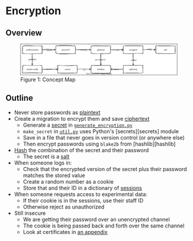# Encryption

<p id="terms"></p>

## Overview

<figure id="crypt-concept-map">
  <img src="crypt_concept_map.svg" alt="concept map of password encryption"/>
  <figcaption>Figure 1: Concept Map</figcaption>
</figure>

## Outline

-   Never store passwords as [plaintext](g:plaintext)
-   Create a migration to encrypt them and save [ciphertext](g:ciphertext)
    -   Generate a [secret](g:secret) in [`generate_encryption.py`](./generate_encryption.py)
    -   `make_secret` in [`util.py`](./util.py) uses Python's [secrets][secrets] module
    -   Save in a file that never goes in version control (or anywhere else)
    -   Then encrypt passwords using `blake2b` from [hashlib][hashlib]
-   [Hash](g:hashing) the combination of the secret and their password
    -   The secret is a [salt](g:salt)
-   When someone logs in:
    -   Check that the encrypted version of the secret plus their password matches the stored value
    -   Create a random number as a cookie
    -   Store that and their ID in a dictionary of [sessions](g:session)
-   When someone requests access to experimental data:
    -   If their cookie is in the sessions, use their staff ID
    -   Otherwise reject as unauthorized
-   Still insecure
    -   We are getting their password over an unencrypted channel
    -   The cookie is being passed back and forth over the same channel
    -   Look at certificates in [an appendix](../99_cert/)
